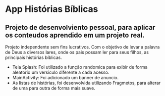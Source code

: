 # App Histórias Bíblicas

## Projeto de desenvolviento pessoal, para aplicar os conteudos aprendido em um projeto real.

Projeto independente sem fins lucrativos.
Com o objetivo de levar a palavra de Deus a diversos lares, onde os pais possam ler para seus filhos,
as principais histórias bíblicas.


- Tela Splash: Foi utilizado a função randomica para exibir de forma aleatorio um versiculo diferente a cada acesso.
- MainActivity: Foi adicionado um banner de anuncio. 
- As listas de histórias, foi desenvolvida utilizando Fragmetos, para alterar de uma para outra de forma mais suave.



